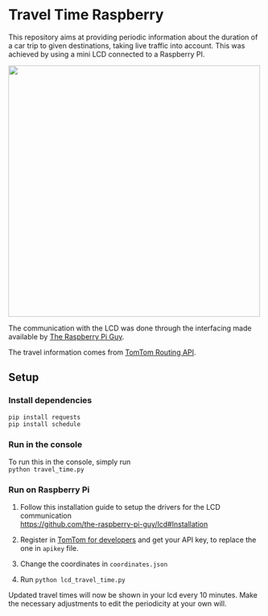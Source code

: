 # Travel Time Raspberry

This repository aims at providing periodic information about the duration of a car trip to given destinations, taking live traffic into account. This was achieved by using a mini LCD connected to a Raspberry PI.

<img src="https://user-images.githubusercontent.com/8866496/205746551-2663904d-3372-4017-b12f-5ee0e1048828.png" width="500">



The communication with the LCD was done through the interfacing made available by [The Raspberry Pi Guy](https://github.com/the-raspberry-pi-guy/lcd).

The travel information comes from [TomTom Routing API](https://developer.tomtom.com/routing-api/api-explorer).

## Setup

### Install dependencies
```pip install requests```  
```pip install schedule```  


### Run in the console
To run this in the console, simply run  
```python travel_time.py```

### Run on Raspberry Pi
1. Follow this installation guide to setup the drivers for the LCD communication  
https://github.com/the-raspberry-pi-guy/lcd#Installation

2. Register in [TomTom for developers](https://developer.tomtom.com/) and get your API key, to replace the one in `apikey` file.

3. Change the coordinates in `coordinates.json`

4. Run ```python lcd_travel_time.py```

Updated travel times will now be shown in your lcd every 10 minutes. Make the necessary adjustments to edit the periodicity at your own will.
